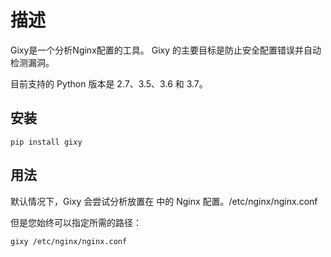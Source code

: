 # 描述
Gixy是一个分析Nginx配置的工具。 Gixy 的主要目标是防止安全配置错误并自动检测漏洞。

目前支持的 Python 版本是 2.7、3.5、3.6 和 3.7。

## 安装
    pip install gixy

## 用法

默认情况下，Gixy 会尝试分析放置在 中的 Nginx 配置。/etc/nginx/nginx.conf

但是您始终可以指定所需的路径：

    gixy /etc/nginx/nginx.conf